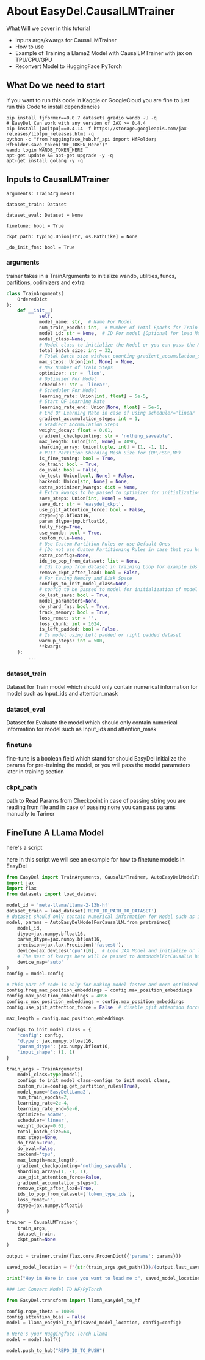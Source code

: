 # About EasyDel.CausalLMTrainer

What Will we cover in this tutorial

- Inputs args/kwargs for CausalLMTrainer
- How to use
- Example of Training a Llama2 Model with CausalLMTrainer with jax on TPU/CPU/GPU
- Reconvert Model to HuggingFace PyTorch

## What Do we need to start

if you want to run this code in Kaggle or GoogleCloud you are fine to just run this Code to install dependencies

```shell
pip install fjformer==0.0.7 datasets gradio wandb -U -q
# EasyDel Can work with any version of JAX >= 0.4.4
pip install jax[tpu]==0.4.14 -f https://storage.googleapis.com/jax-releases/libtpu_releases.html -q
python -c "from huggingface_hub.hf_api import HfFolder; HfFolder.save_token('HF_TOKEN_Here')"
wandb login WANDB_TOKEN_HERE
apt-get update && apt-get upgrade -y -q
apt-get install golang -y -q
```

## Inputs to CausalLMTrainer

```arguments: TrainArguments```

```dataset_train: Dataset```

```dataset_eval: Dataset = None```

```finetune: bool = True```

```ckpt_path: typing.Union[str, os.PathLike] = None```

```_do_init_fns: bool = True```

### arguments

trainer takes in a TrainArguments to initialize wandb, utilities, funcs, partitions, optimizers and extra

```python
class TrainArguments(
    OrderedDict
):
    def __init__(
            self,
            model_name: str,  # Name For Model 
            num_train_epochs: int,  # Number of Total Epochs for Train
            model_id: str = None,  # ID For model [Optional for load Model From HuggingFace Repo]
            model_class=None,
            # Model class to initialize the Model or you can pass the HuggingFace Repo ID to `model_id` field
            total_batch_size: int = 32,
            # Total Batch size without counting gradient_accumulation_steps
            max_steps: Union[int, None] = None,
            # Max Number of Train Steps
            optimizer: str = 'lion',
            # Optimizer For Model
            scheduler: str = 'linear',
            # Scheduler For Model
            learning_rate: Union[int, float] = 5e-5,
            # Start OF Learning Rate
            learning_rate_end: Union[None, float] = 5e-6,
            # End OF Learning Rate in case of using scheduler='linear'
            gradient_accumulation_steps: int = 1,
            # Gradient Accumulation Steps
            weight_decay: float = 0.01,
            gradient_checkpointing: str = 'nothing_saveable',
            max_length: Union[int, None] = 4096,
            sharding_array: Union[tuple, int] = (1, -1, 1),
            # PJIT Partition Sharding Mesh Size for (DP,FSDP,MP) 
            is_fine_tuning: bool = True,
            do_train: bool = True,
            do_eval: bool = False,
            do_test: Union[bool, None] = False,
            backend: Union[str, None] = None,
            extra_optimizer_kwargs: dict = None,
            # Extra kwargs to be passed to optimizer for initialization
            save_steps: Union[int, None] = None,
            save_dir: str = 'easydel_ckpt',
            use_pjit_attention_force: bool = False,
            dtype=jnp.bfloat16,
            param_dtype=jnp.bfloat16,
            fully_fsdp=True,
            use_wandb: bool = True,
            custom_rule=None,
            # Use Custom Partition Rules or use Default Ones 
            # [Do not use Custom Partitioning Rules in case that you haven't dealt with Jax Mesh]
            extra_configs=None,
            ids_to_pop_from_dataset: list = None,
            # Ids to pop from dataset in training Loop for example ids_to_pop_from_dataset=['token_type_ids'], 
            remove_ckpt_after_load: bool = False,
            # For saving Memory and Disk Space
            configs_to_init_model_class=None,
            # config to be passed to model for initialization of model
            do_last_save: bool = True,
            model_parameters=None,
            do_shard_fns: bool = True,
            track_memory: bool = True,
            loss_remat: str = '',
            loss_chunk: int = 1024,
            is_left_padded: bool = False,
            # Is model using Left padded or right padded dataset
            warmup_steps: int = 500,
            **kwargs
    ):
        ...
```

### dataset_train

Dataset for Train model which should only contain numerical information for model such as Input_ids and attention_mask

### dataset_eval

Dataset for Evaluate the model which should only contain numerical information for model such as Input_ids and
attention_mask

### finetune

fine-tune is a boolean field which stand for should EasyDel initialize the params for pre-training the model, or you
will pass the
model parameters later in training section

### ckpt_path

path to Read Params from Checkpoint in case of passing string you are reading from file
and in case of passing none you can pass params manually to Tariner

## FineTune A LLama Model

here's a script

here in this script we will see an example for how to finetune models in EasyDel

```python
from EasyDel import TrainArguments, CausalLMTrainer, AutoEasyDelModelForCausalLM
import jax
import flax
from datasets import load_dataset

model_id = 'meta-llama/Llama-2-13b-hf'
dataset_train = load_dataset('REPO_ID_PATH_TO_DATASET')
# dataset should only contain numerical information for Model such as input_id, attention_mask , ...
model, params = AutoEasyDelModelForCausalLM.from_pretrained(
    model_id,
    dtype=jax.numpy.bfloat16,
    param_dtype=jax.numpy.bfloat16,
    precision=jax.lax.Precision('fastest'),
    device=jax.devices('cpu')[0],  # Load JAX Model and initialize or load Parameters on CPU 
    # The Rest of kwargs here will be passed to AutoModelForCausalLM huggingface such as this device_map
    device_map='auto'
)
config = model.config

# this part of code is only for making model faster and more optimized 
config.freq_max_position_embeddings = config.max_position_embeddings
config.max_position_embeddings = 4096
config.c_max_position_embeddings = config.max_position_embeddings
config.use_pjit_attention_force = False  # disable pjit attention force is recommended in case of using MP = 1 in sharding Mesh

max_length = config.max_position_embeddings

configs_to_init_model_class = {
    'config': config,
    'dtype': jax.numpy.bfloat16,
    'param_dtype': jax.numpy.bfloat16,
    'input_shape': (1, 1)
}

train_args = TrainArguments(
    model_class=type(model),
    configs_to_init_model_class=configs_to_init_model_class,
    custom_rule=config.get_partition_rules(True),
    model_name='EasyDelLLama2',
    num_train_epochs=2,
    learning_rate=2e-4,
    learning_rate_end=5e-6,
    optimizer='adamw',
    scheduler='linear',
    weight_decay=0.02,
    total_batch_size=64,
    max_steps=None,
    do_train=True,
    do_eval=False,
    backend='tpu',
    max_length=max_length,
    gradient_checkpointing='nothing_saveable',
    sharding_array=(1, -1, 1),
    use_pjit_attention_force=False,
    gradient_accumulation_steps=1,
    remove_ckpt_after_load=True,
    ids_to_pop_from_dataset=['token_type_ids'],
    loss_remat='',
    dtype=jax.numpy.bfloat16
)

trainer = CausalLMTrainer(
    train_args,
    dataset_train,
    ckpt_path=None
)

output = trainer.train(flax.core.FrozenDict({'params': params}))

saved_model_location = f"{str(train_args.get_path())}/{output.last_save_file_name}"

print("Hey im Here in case you want to load me :", saved_model_location)

### Let Convert Model TO HF/PyTorch

from EasyDel.transform import llama_easydel_to_hf

config.rope_theta = 10000
config.attention_bias = False
model = llama_easydel_to_hf(saved_model_location, config=config)

# Here's your Huggingface Torch Llama
model = model.half()

model.push_to_hub("REPO_ID_TO_PUSH")
```

